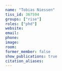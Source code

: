 ```yaml
---
name: "Tobias Niessen"
tiss_id: 367594
groups: ["rise"]
roles: ["phd"]
website:
email:
phone:
image:
room:
former_member: false
show_publications: true
citation_aliases:
---
```


<!--
Your custom content goes here.
-->